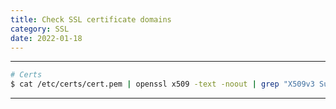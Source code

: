 ```yaml
---
title: Check SSL certificate domains
category: SSL
date: 2022-01-18
---
```


-----

```bash
# Certs
$ cat /etc/certs/cert.pem | openssl x509 -text -noout | grep "X509v3 Subject Alternative Name:" -A 1
```

-----
